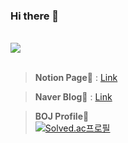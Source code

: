 ### Hi there 👋

<br>
<a href="https://hits.seeyoufarm.com"><img src="https://hits.seeyoufarm.com/api/count/incr/badge.svg?url=https%3A%2F%2Fgithub.com%2FOriburger&count_bg=%233DC896&title_bg=%23555555&icon=&icon_color=%23E7E7E7&title=hi&edge_flat=false"/></a>
<br><br>

> **Notion Page**🍩 : [Link](https://oriburger.notion.site/Study-Note-3b5b604dd6b74c8bbad2b17a9cab2928)

> **Naver Blog**🥩 : [Link](https://blog.naver.com/uss425)

> **BOJ Profile**🧀<br>
[![Solved.ac프로필](http://mazassumnida.wtf/api/generate_badge?boj=uss425)](https://solved.ac/uss425)
